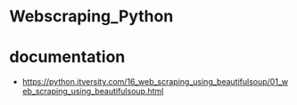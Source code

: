 # Webscraping_Python

# documentation

* https://python.itversity.com/16_web_scraping_using_beautifulsoup/01_web_scraping_using_beautifulsoup.html
